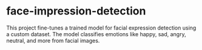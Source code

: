 # face-impression-detection
This project fine-tunes a trained model for facial expression detection using a custom dataset. The model classifies emotions like happy, sad, angry, neutral, and more from facial images.
